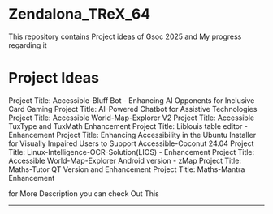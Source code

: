 # Zendalona_TReX_64
This repository contains Project ideas of Gsoc 2025 and My progress regarding it 
<h1>Project Ideas </h1>
Project Title: Accessible-Bluff Bot - Enhancing AI Opponents for Inclusive Card Gaming 
Project Title: AI-Powered Chatbot for Assistive Technologies 
Project Title: Accessible World-Map-Explorer V2 
Project Title: Accessible TuxType and TuxMath Enhancement 
Project Title: Liblouis table editor - Enhancement 
Project Title: Enhancing Accessibility in the Ubuntu Installer for Visually Impaired Users 
to Support Accessible-Coconut 24.04 
Project Title: Linux-Intelligence-OCR-Solution(LIOS) - Enhancement 
Project Title: Accessible World-Map-Explorer Android version - zMap 
Project Title: Maths-Tutor QT Version and Enhancement 
Project Title: Maths-Mantra Enhancement

 for  More Description you can check Out This <a href="">
<hr>
 
